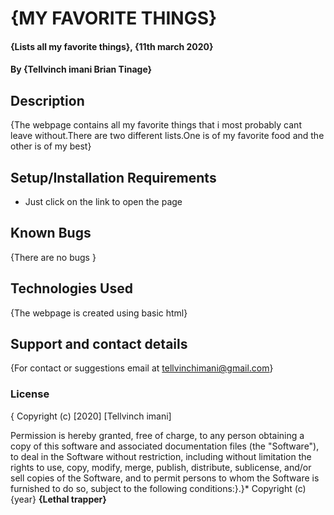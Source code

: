 # {MY FAVORITE THINGS}
#### {Lists all my favorite things}, {11th march 2020}
#### By **{Tellvinch imani   Brian Tinage}**
## Description
{The webpage contains all my favorite things that i most probably cant leave without.There are two different lists.One is of my favorite food and the other is of my best}
## Setup/Installation Requirements
* Just click on the link to open the page
## Known Bugs
{There are no bugs }
## Technologies Used
{The webpage is created using basic html}
## Support and contact details
{For contact or suggestions email at tellvinchimani@gmail.com}
### License
{
Copyright (c) [2020] [Tellvinch imani]

Permission is hereby granted, free of charge, to any person obtaining a copy
of this software and associated documentation files (the "Software"), to deal
in the Software without restriction, including without limitation the rights
to use, copy, modify, merge, publish, distribute, sublicense, and/or sell
copies of the Software, and to permit persons to whom the Software is
furnished to do so, subject to the following conditions:}.}*
Copyright (c) {year} **{Lethal trapper}**
